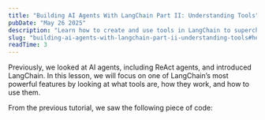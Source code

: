 ```yaml
---
title: "Building AI Agents With LangChain Part II: Understanding Tools"
pubDate: "May 26 2025"
description: "Learn how to create and use tools in LangChain to supercharge your AI agents. This guide breaks down tool creation, usage, and integration with chat models using TypeScript."
slug: "building-ai-agents-with-langchain-part-ii-understanding-tools#heading-how-to-create-a-tool-in-langchain"
readTime: 3
---
```


Previously, we looked at AI agents, including ReAct agents, and introduced LangChain. In this lesson, we will focus on one of LangChain’s most powerful features by looking at what tools are, how they work, and how to use them.

From the previous tutorial, we saw the following piece of code: